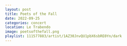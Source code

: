 ```yaml
---
layout: post
title: Poets of the Fall
date: 2022-09-25
categories: concert
location: Le Trabendo
image: poetsofthefall.png
playlist: 111577883/artist/1AZ30JnvQU1pbX6sbRE0Yn/dark
---
```

